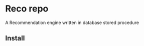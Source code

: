 Reco repo
==========

A Recommendation engine written in database stored procedure



Install
-------